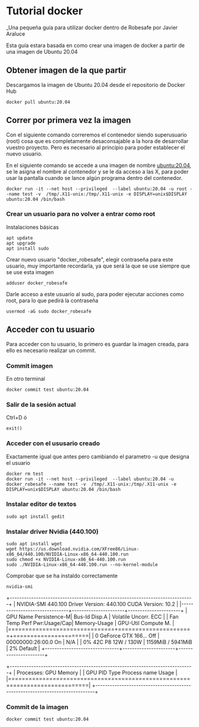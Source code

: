 # Tutorial docker 

_Una pequeña guía para utilizar docker dentro de Robesafe por Javier Araluce 

Esta guía estara basada en como crear una imagen de docker a partir de una imagen de Ubuntu 20.04

## Obtener imagen de la que partir 
Descargamos la imagen de Ubuntu 20.04 desde el repositorio de Docker Hub
```
docker pull ubuntu:20.04
```

## Correr por primera vez la imagen 

Con el siguiente comando correremos el contenedor siendo superusuario (root) cosa que es completamente desaconsajable a la hora de desarrollar vuestro proyecto. Pero es necesario al principio para poder establecer el nuevo usuario.

En el siguiente comando se accede a una imagen de nombre <ubuntu:20.04>, se le asigna el nombre <test> al contenedor y se le da acceso a las X, para poder usar la pantalla cuando se lance algún programa dentro del contenedor.
```
docker run -it --net host --privileged  --label ubuntu:20.04 -u root --name test -v  /tmp/.X11-unix:/tmp/.X11-unix -e DISPLAY=unix$DISPLAY ubuntu:20.04 /bin/bash
```


### Crear un usuario para no volver a entrar como root

Instalaciones básicas 
```
apt update
apt upgrade
apt install sudo
```
Crear nuevo usuario "docker_robesafe", elegir contraseña para este usuario, muy importante recordarla, ya que será la que se use siempre que se use esta imagen 
```
adduser docker_robesafe
```
Darle acceso a este usuario al sudo, para poder ejecutar acciones como root, para lo que pedirá la contraseña 
```
usermod -aG sudo docker_robesafe
```

## Acceder con tu usuario
Para acceder con tu usuario, lo primero es guardar la imagen creada, para ello es necesario realizar un commit.

### Commit imagen 
En otro terminal 
```
docker commit test ubuntu:20.04 
```

### Salir de la sesión actual
Ctrl+D 
ó
```
exit()
```
### Acceder con el ususario creado
Exactamente igual que antes pero cambiando el parametro -u que designa el usuario 
```
docker rm test
docker run -it --net host --privileged  --label ubuntu:20.04 -u docker_robesafe --name test -v  /tmp/.X11-unix:/tmp/.X11-unix -e DISPLAY=unix$DISPLAY ubuntu:20.04 /bin/bash
```

### Instalar editor de textos
```
sudo apt install gedit
```

### Instalar driver Nvidia (440.100)

```
sudo apt install wget
wget https://us.download.nvidia.com/XFree86/Linux-x86_64/440.100/NVIDIA-Linux-x86_64-440.100.run
sudo chmod +x NVIDIA-Linux-x86_64-440.100.run 
sudo ./NVIDIA-Linux-x86_64-440.100.run --no-kernel-module
```
Comprobar que se ha instaldo correctamente 
```
nvidia-smi
```
+-----------------------------------------------------------------------------+
| NVIDIA-SMI 440.100      Driver Version: 440.100      CUDA Version: 10.2     |
|-------------------------------+----------------------+----------------------+
| GPU  Name        Persistence-M| Bus-Id        Disp.A | Volatile Uncorr. ECC |
| Fan  Temp  Perf  Pwr:Usage/Cap|         Memory-Usage | GPU-Util  Compute M. |
|===============================+======================+======================|
|   0  GeForce GTX 166...  Off  | 00000000:26:00.0  On |                  N/A |
|  0%   42C    P8    12W / 130W |   1159MiB /  5941MiB |      2%      Default |
+-------------------------------+----------------------+----------------------+
                                                                               
+-----------------------------------------------------------------------------+
| Processes:                                                       GPU Memory |
|  GPU       PID   Type   Process name                             Usage      |
|=============================================================================|
+-----------------------------------------------------------------------------+

### Commit de la imagen 
```
docker commit test ubuntu:20.04 
```